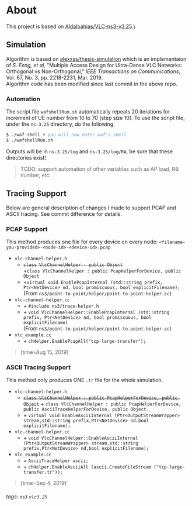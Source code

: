 # About
This project is based on [Aldalbahias\/VLC-ns3-v3.25](https://github.com/Aldalbahias/VLC-ns3-v3.25).\

## Simulation
Algorithm is based on [alexxss/thesis-simulation](https://github.com/alexxss/thesis-simulation) which is an implementaion of *S. Feng, et al,* "Multiple Access Design for Ultra-Dense VLC Networks: Orthogonal vs Non-Orthogonal," *IEEE Transactions on Communications*, Vol. 67, No. 3, pp. 2218-2231, Mar. 2019.  
Algorithm code has been modified since last commit in the above repo.  

### Automation
The script file `wafshellRun.sh` automatically repeats 20 iterations for increment of UE number from 10 to 70 (step size 10). To use the script file, under the `ns-3.25` directory, do the following:  
```bash
$ ./waf shell # you will now enter waf's shell
$ ./wafshellRun.sh
```
Outputs will be in `ns-3.25/log` and `ns-3.25/log/RA`, be sure that these directories exist!
> TODO: support automation of other variables such as AP load, RB number, etc.


## Tracing Support
Below are general description of changes I made to support PCAP and ASCII tracing. See commit difference for details.
### PCAP Support
This method produces one file for every device on every node: `<filename-you-provided>-<node-id>-<device-id>.pcap`
- `vlc-channel-helper.h`
    -  ~~`class VlcChannelHelper : public Object`~~\
      \+`class VlcChannelHelper : public PcapHelperForDevice, public Object`
    - \+`virtual void EnablePcapInternal (std::string prefix, Ptr<NetDevice> nd, bool promiscuous, bool explicitFilename);`\
    (From `ns3/point-to-point/helper/point-to-point-helper.cc`)
- `vlc-channel-helper.cc`
    - \+ `#include ns3/trace-helper.h`
    - \+ `void VlcChannelHelper::EnablePcapInternal (std::string prefix, Ptr<NetDevice> nd, bool promiscuous, bool explicitFilename)`\
    (From `ns3/point-to-point/helper/point-to-point-helper.cc`)
- `vlc_example.cc`
    - \+ `chHelper.EnablePcapAll("tcp-large-transfer");`

> [time=Aug 15, 2019]
 
### ASCII Tracing Support
This method only produces ONE `.tr` file for the whole simulation.
- `vlc-channel-helper.h`
    - ~~`class VlcChannelHelper : public PcapHelperForDevice, public Object`~~
      \+ `class VlcChannelHelper : public PcapHelperForDevice, public AsciiTraceHelperForDevice, public Object`
    - \+ `virtual void EnableAsciiInternal (Ptr<OutputStreamWrapper> stream,std::string prefix,Ptr<NetDevice> nd,bool explicitFilename);`
- `vlc-channel-helper.cc`
    - \+ `void VlcChannelHelper::EnableAsciiInternal (Ptr<OutputStreamWrapper> stream,std::string prefix,Ptr<NetDevice> nd,bool explicitFilename);`
- `vlc_example.cc`
    - \+ `AsciiTraceHelper ascii;`
    - \+ `chHelper.EnableAsciiAll (ascii.CreateFileStream ("tcp-large-transfer.tr"));`

> [time=Sep 4, 2019]

###### tags: `ns3` `vlc3.25`
